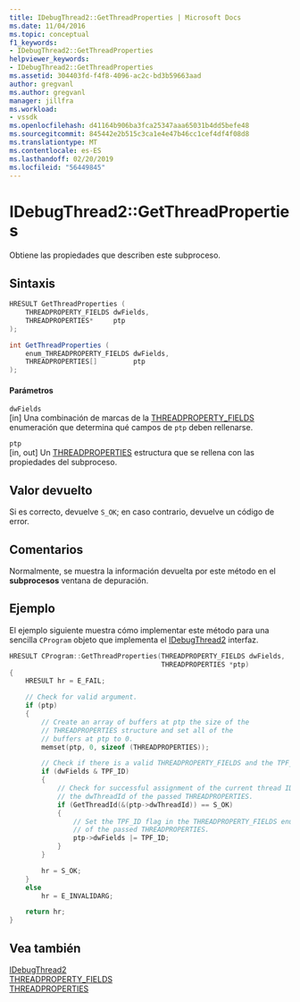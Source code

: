 ```yaml
---
title: IDebugThread2::GetThreadProperties | Microsoft Docs
ms.date: 11/04/2016
ms.topic: conceptual
f1_keywords:
- IDebugThread2::GetThreadProperties
helpviewer_keywords:
- IDebugThread2::GetThreadProperties
ms.assetid: 304403fd-f4f8-4096-ac2c-bd3b59663aad
author: gregvanl
ms.author: gregvanl
manager: jillfra
ms.workload:
- vssdk
ms.openlocfilehash: d41164b906ba3fca25347aaa65031b4dd5befe48
ms.sourcegitcommit: 845442e2b515c3ca1e4e47b46cc1cef4df4f08d8
ms.translationtype: MT
ms.contentlocale: es-ES
ms.lasthandoff: 02/20/2019
ms.locfileid: "56449845"
---
```

# <a name="idebugthread2getthreadproperties"></a>IDebugThread2::GetThreadProperties
Obtiene las propiedades que describen este subproceso.

## <a name="syntax"></a>Sintaxis

```cpp
HRESULT GetThreadProperties (
    THREADPROPERTY_FIELDS dwFields,
    THREADPROPERTIES*     ptp
);
```

```csharp
int GetThreadProperties (
    enum_THREADPROPERTY_FIELDS dwFields,
    THREADPROPERTIES[]         ptp
);
```

#### <a name="parameters"></a>Parámetros
`dwFields`  
[in] Una combinación de marcas de la [THREADPROPERTY_FIELDS](../../../extensibility/debugger/reference/threadproperty-fields.md) enumeración que determina qué campos de `ptp` deben rellenarse.

`ptp`  
[in, out] Un [THREADPROPERTIES](../../../extensibility/debugger/reference/threadproperties.md) estructura que se rellena con las propiedades del subproceso.

## <a name="return-value"></a>Valor devuelto
Si es correcto, devuelve `S_OK`; en caso contrario, devuelve un código de error.

## <a name="remarks"></a>Comentarios
Normalmente, se muestra la información devuelta por este método en el **subprocesos** ventana de depuración.

## <a name="example"></a>Ejemplo
El ejemplo siguiente muestra cómo implementar este método para una sencilla `CProgram` objeto que implementa el [IDebugThread2](../../../extensibility/debugger/reference/idebugthread2.md) interfaz.

```cpp
HRESULT CProgram::GetThreadProperties(THREADPROPERTY_FIELDS dwFields,
                                      THREADPROPERTIES *ptp)
{
    HRESULT hr = E_FAIL;

    // Check for valid argument.
    if (ptp)
    {
        // Create an array of buffers at ptp the size of the
        // THREADPROPERTIES structure and set all of the
        // buffers at ptp to 0.
        memset(ptp, 0, sizeof (THREADPROPERTIES));

        // Check if there is a valid THREADPROPERTY_FIELDS and the TPF_ID flag is set.
        if (dwFields & TPF_ID)
        {
            // Check for successful assignment of the current thread ID to
            // the dwThreadId of the passed THREADPROPERTIES.
            if (GetThreadId(&(ptp->dwThreadId)) == S_OK)
            {
                // Set the TPF_ID flag in the THREADPROPERTY_FIELDS enumerator
                // of the passed THREADPROPERTIES.
                ptp->dwFields |= TPF_ID;
            }
        }

        hr = S_OK;
    }
    else
        hr = E_INVALIDARG;

    return hr;
}
```

## <a name="see-also"></a>Vea también
[IDebugThread2](../../../extensibility/debugger/reference/idebugthread2.md)  
[THREADPROPERTY_FIELDS](../../../extensibility/debugger/reference/threadproperty-fields.md)  
[THREADPROPERTIES](../../../extensibility/debugger/reference/threadproperties.md)
